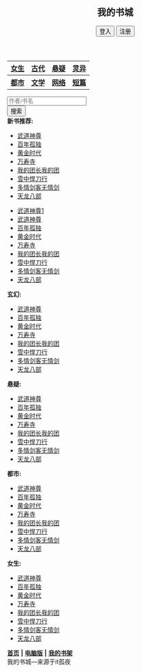 
<html>
<head>
<meta http-equiv="Content-Type" content="text/html; charset=utf-8" />
<title>我的书城</title>
<link href="css/homepage.css" type="text/css" rel="stylesheet" />
</head>

<body>
<header>
<div class="div1">
<h2>我的书城</h2>
<div class="div3">
<a href="dengru.html"><input type="button" value="登入" /></a>
<a href="zhuce.html">
<input type="button" value="注册" />
</a>
</div>
</div>
</header>
	
<div class="div4">
<table class="table1">
<tr>
<th colspan="2" id="a">
<a href="http://baidu.com" >女生</a>
</th>
<th  colspan="2" id="b"> 
<a href="" >古代</a>
</th>
<th  colspan="2" id="c">
<a href="" >悬疑</a>
</th>
<th colspan="2" id="d">
<a href="" >灵异</a>
</th>
</tr>
<tr>
<th  colspan="2" id="e">
<a href="" >都市</a>
</th>
<th  colspan="2" id="f">
<a href="" >文学</a>
</th>
<th  colspan="2" id="g">
<a href="">网络</a>
</th>
<th  colspan="2" id="h">
<a href="">短篇</a>
</th>
 </tr>
</table></div>
<div class="div5">
<div class="div6">
<input type="text" placeholder="作者/书名" class="text1" />
</div>
<div class="div7">
<input type="button" value="搜索" class="button1"/>
</div>
</div>

<div class="div8">
<b>新书推荐:</b>
</div>
<ul id="ul1">
<a href="http://www.baidu.com">
<li>武道神尊</li></a>
<a href=""><li>百年孤独</li></a>
<a href=""><li>黄金时代</li></a>
<a href=""><li>万寿寺</li></a>
<a href=""><li>我的团长我的团</li></a>
<a href=""><li>雪中悍刀行</li></a>
<a href=""><li>多情剑客无情剑</li></a>
<a href=""><li>天龙八部</li></a>
</ul>
<ul id="kk" class="ul11">
<a href="http://www.huya.com"><li>武道神尊1<a href="http://www.baidu.com">
<li>武道神尊</li></a>
<a href=""><li>百年孤独</li></a>
<a href=""><li>黄金时代</li></a>
<a href=""><li>万寿寺</li></a>
<a href=""><li>我的团长我的团</li></a>
<a href=""><li>雪中悍刀行</li></a>
<a href=""><li>多情剑客无情剑</li></a>
<a href=""><li>天龙八部</li></a>
</ul>
<div class="div9">
<b>玄幻:</b>
</div>
<ul id="ul2">
<a href="http://www.baidu.com">
<li>武道神尊</li></a>
<a href=""><li>百年孤独</li></a>
<a href=""><li>黄金时代</li></a>
<a href=""><li>万寿寺</li></a>
<a href=""><li>我的团长我的团</li></a>
<a href=""><li>雪中悍刀行</li></a>
<a href=""><li>多情剑客无情剑</li></a>
<a href=""><li>天龙八部</li></a>
</ul>

<div  class="div10">
<b>悬疑:</b>
</div>
<ul id="ul3">
<a href="http://www.baidu.com">
<li>武道神尊</li></a>
<a href=""><li>百年孤独</li></a>
<a href=""><li>黄金时代</li></a>
<a href=""><li>万寿寺</li></a>
<a href=""><li>我的团长我的团</li></a>
<a href=""><li>雪中悍刀行</li></a>
<a href=""><li>多情剑客无情剑</li></a>
<a href=""><li>天龙八部</li></a>

</ul>
<div  class="div11">
<b>都市:</b>
</div>
<ul id="ul4">
<a href="http://www.baidu.com"><li>武道神尊</li></a>
<a href=""><li>百年孤独</li></a>
<a href=""><li>黄金时代</li></a>
<a href=""><li>万寿寺</li></a>
<a href=""><li>我的团长我的团</li></a>
<a href=""><li>雪中悍刀行</li></a>
<a href=""><li>多情剑客无情剑</li></a>
<a href=""><li>天龙八部</li></a>

</ul>

<div  class="div12">
<b>女生:</b>
</div>
<ul id="ul5">
<a href="http://www.baidu.com">
<li>武道神尊</li></a>
<a href=""><li>百年孤独</li></a>
<a href=""><li>黄金时代</li></a>
<a href=""><li>万寿寺</li></a>
<a href=""><li>我的团长我的团</li></a>
<a href=""><li>雪中悍刀行</li></a>
<a href=""><li>多情剑客无情剑</li></a>
<a href=""><li>天龙八部</li></a>

</ul>

<footer>
<div class="div13"></div>
<div class="div14">
<a href=""><b>首页</b></a>
<b>|</b>
<a href=""><b>电脑版</b></a>
<b>|</b>
<a href="shujia.html"><b>我的书架</b></a>
</div>
<div class="div15">
我的书城—来源于it孤夜
</div>
</footer>
<!--<script type="text/javascript">
window.onload=function(){
	var table1=document.getElementById('table');
	var tr1=table1.getElementsByTagName('th');
	
	for(i=0;i<tr1.length;i++){
		alert(tr1[i]);
		switch(i){
			case i=0:tri[0].style.color='#0088FF';break;
			case i=1:tri[1].style.color='#ffffff';break;
			case i=2:tri[2].style.color='#ff0000';break;
			case i=3:tri[3].style.color='#ffffff';break;
			case i=4:tri[4].style.color='#ffffff';break;
			case i=5:tri[5].style.color='#998844';break;
			case i=6:tri[6].style.color='#ffffff';break;
			case i=7:tri[7].style.color='#998844';break;
			
		}
	}
	
}
</script>-->
<script type="text/javascript">
function kk(){
	var ul6=document.getElementById('ul1');
	var li1=ul6.getElementsByTagName('li');
	var ul2=document.getElementById('kk');
	var  li11=ul2.getElementsByTagName('li');
	
	var yc;
	var ul7=ul6.innerHTML;
	yc=setInterval(
	function(){
		
		ul6.innerHTML=ul2.innerHTML;
		
	 
	
	},5000
	
	
	);
	yy=setInterval(
	function(){
		
		ul6.innerHTML=ul2.innerHTML;
		yc=setInterval(
	function(){
		ul2.innerHTML= ul7;
		
		
	  
	
	},5000
	
	
	);
	
	
	},10000
	
	
	);
	
}

kk();

</script>




</body>
</html>

